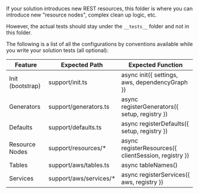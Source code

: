 If your solution introduces new REST resources, this folder is where you can introduce
new "resource nodes", complex clean up logic, etc.

However, the actual tests should stay under the `__tests__` folder and not in this folder.

The following is a list of all the configurations by conventions available while you write
your solution tests (all optional):


 Feature | Expected Path | Expected Function
----|-----|-----|
Init (bootstrap) | support/init.ts | async init({ settings, aws, dependencyGraph })
Generators | support/generators.ts | async registerGenerators({ setup, registry })
Defaults | support/defaults.ts | async registerDefaults({ setup, registry })
Resource Nodes | support/resources/* | async registerResources({ clientSession, registry })
Tables | support/aws/tables.ts | async tableNames()
Services | support/aws/services/*  | async registerServices({ aws, registry  })